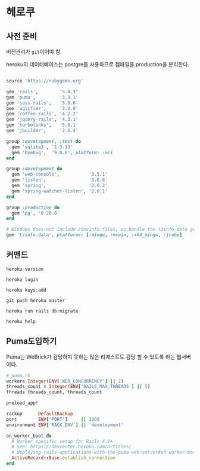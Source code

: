 # 헤로쿠

## 사전 준비

버전관리가 `git`이어야 함.

heroku의 데이터베이스는 postgre를 사용하므로 젬파일을 production을 분리한다.

```ruby

source 'https://rubygems.org'

gem 'rails',        '5.0.3'
gem 'puma',         '3.9.1'
gem 'sass-rails',   '5.0.6'
gem 'uglifier',     '3.2.0'
gem 'coffee-rails', '4.2.2'
gem 'jquery-rails', '4.3.1'
gem 'turbolinks',   '5.0.1'
gem 'jbuilder',     '2.6.4'

group :development, :test do
  gem 'sqlite3', '1.3.13'
  gem 'byebug',  '9.0.6', platform: :mri
end

group :development do
  gem 'web-console',           '3.5.1'
  gem 'listen',                '3.0.8'
  gem 'spring',                '2.0.2'
  gem 'spring-watcher-listen', '2.0.1'
end

group :production do
  gem 'pg', '0.20.0'
end

# Windows does not include zoneinfo files, so bundle the tzinfo-data gem
gem 'tzinfo-data', platforms: [:mingw, :mswin, :x64_mingw, :jruby]

```

## 커맨드

`heroku version`

`heroku login`

`heroku keys:add`

`git push heroku master`

`heroku run rails db:migrate`

`heroku help`

## Puma도입하기

Puma는 WeBrick가 감당하지 못하는 많은 리퀘스트도 감당 할 수 있도록 하는 웹서버이다.

```ruby
# puma.rb
workers Integer(ENV['WEB_CONCURRENCY'] || 2)
threads_count = Integer(ENV['RAILS_MAX_THREADS'] || 5)
threads threads_count, threads_count

preload_app!

rackup      DefaultRackup
port        ENV['PORT']     || 3000
environment ENV['RACK_ENV'] || 'development'

on_worker_boot do
  # Worker specific setup for Rails 4.1+
  # See: https://devcenter.heroku.com/articles/
  # deploying-rails-applications-with-the-puma-web-server#on-worker-boot
  ActiveRecord::Base.establish_connection
end

```
